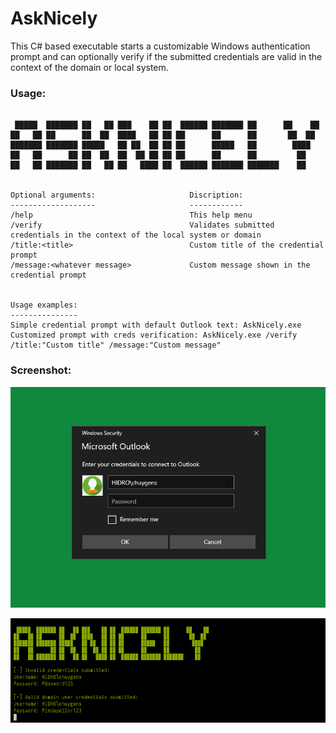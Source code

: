 # AskNicely
This C# based executable starts a customizable Windows authentication prompt and can optionally verify if the submitted credentials are valid in the context of the domain or local system. 


### Usage:
```

 █████  ███████ ██   ██ ███    ██ ██  ██████ ███████ ██      ██    ██
██   ██ ██      ██  ██  ████   ██ ██ ██      ██      ██       ██  ██
███████ ███████ █████   ██ ██  ██ ██ ██      █████   ██        ████
██   ██      ██ ██  ██  ██  ██ ██ ██ ██      ██      ██         ██
██   ██ ███████ ██   ██ ██   ████ ██  ██████ ███████ ███████    ██


Optional arguments:                     Discription:
-------------------                     ------------
/help                                   This help menu
/verify                                 Validates submitted credentials in the context of the local system or domain
/title:<title>                          Custom title of the credential prompt
/message:<whatever message>             Custom message shown in the credential prompt


Usage examples:
---------------
Simple credential prompt with default Outlook text: AskNicely.exe
Customized prompt with creds verification: AskNicely.exe /verify /title:"Custom title" /message:"Custom message"
```


### Screenshot:
![Screenshot](https://github.com/pietermiske/AskNicely/blob/main/Screenshots/AskNicely_prompt.png?raw=true)

![Screenshot](https://github.com/pietermiske/AskNicely/blob/main/Screenshots/AskNicely_returned_creds.png?raw=true)
